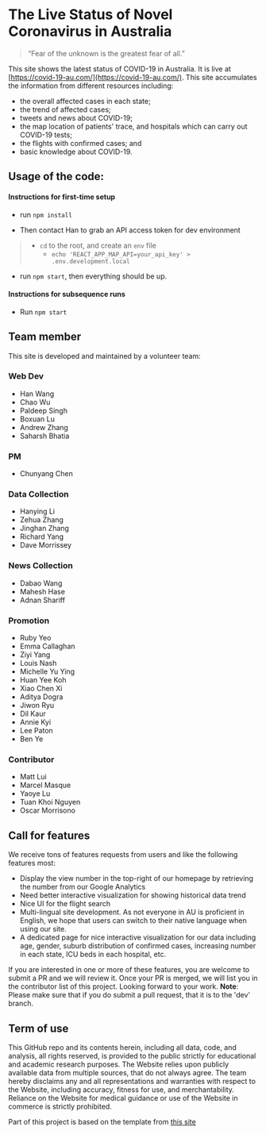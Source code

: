 # The Live Status of Novel Coronavirus in Australia

> “Fear of the unknown is the greatest fear of all.”

This site shows the latest status of COVID-19 in Australia. It is live at [https://covid-19-au.com/](https://covid-19-au.com/).
This site accumulates the information from different resources including:
* the overall affected cases in each state;
* the trend of affected cases;
* tweets and news about COVID-19;
* the map location of patients' trace, and hospitals which can carry out COVID-19 tests;
* the flights with confirmed cases; and
* basic knowledge about COVID-19.


## Usage of the code:
#### Instructions for first-time setup

- run `npm install`

- Then contact Han to grab an API access token for dev environment

> - `cd` to the root, and create an `env` file
>   -  `echo 'REACT_APP_MAP_API=your_api_key' > .env.development.local`

- run `npm start`, then everything should be up.

#### Instructions for subsequence runs

- Run `npm start`



## Team member
This site is developed and maintained by a volunteer team:

### Web Dev
* Han Wang
* Chao Wu
* Paldeep Singh
* Boxuan Lu
* Andrew Zhang
* Saharsh Bhatia

### PM
* Chunyang Chen

### Data Collection
* Hanying Li
* Zehua Zhang
* Jinghan Zhang
* Richard Yang
* Dave Morrissey

### News Collection
* Dabao Wang
* Mahesh Hase
* Adnan Shariff

### Promotion
* Ruby Yeo
* Emma Callaghan
* Ziyi Yang
* Louis Nash
* Michelle Yu Ying
* Huan Yee Koh
* Xiao Chen Xi
* Aditya Dogra
* Jiwon Ryu
* Dil Kaur
* Annie Kyi
* Lee Paton
* Ben Ye

### Contributor
* Matt Lui
* Marcel Masque
* Yaoye Lu
* Tuan Khoi Nguyen
* Oscar Morrisono



## Call for features
We receive tons of features requests from users and like the following features most:
* Display the view number in the top-right of our homepage by retrieving the number from our Google Analytics
* Need better interactive visualization for showing historical data trend
* Nice UI for the flight search 
* Multi-lingual site development. As not everyone in AU is proficient in English, we hope that users can switch to their native language when using our site.
* A dedicated page for nice interactive visualization for our data including age, gender, suburb distribution of confirmed cases, increasing number in each state, ICU beds in each hospital, etc.

If you are interested in one or more of these features, you are welcome to submit a PR and we will review it.
Once your PR is merged, we will list you in the contributor list of this project.
Looking forward to your work. **Note**: Please make sure that if you do submit a pull request, that it is to the 'dev' branch.


## Term of use
This GitHub repo and its contents herein, including all data, code, and analysis, all rights reserved, is provided to the public strictly for educational and academic research purposes. The Website relies upon publicly available data from multiple sources, that do not always agree. The team hereby disclaims any and all representations and warranties with respect to the Website, including accuracy, fitness for use, and merchantability. Reliance on the Website for medical guidance or use of the Website in commerce is strictly prohibited.


Part of this project is based on the template from [this site](https://ncov.shanyue.tech/)
